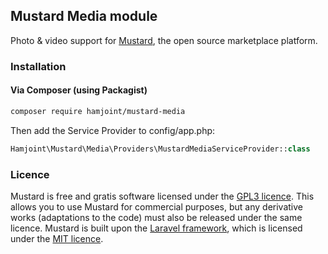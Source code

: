 ## Mustard Media module

Photo & video support for [Mustard](http://withmustard.org/), the open source marketplace platform.

### Installation

#### Via Composer (using Packagist)

```sh
composer require hamjoint/mustard-media
```

Then add the Service Provider to config/app.php:

```php
Hamjoint\Mustard\Media\Providers\MustardMediaServiceProvider::class
```

### Licence

Mustard is free and gratis software licensed under the [GPL3 licence](https://www.gnu.org/licenses/gpl-3.0). This allows you to use Mustard for commercial purposes, but any derivative works (adaptations to the code) must also be released under the same licence. Mustard is built upon the [Laravel framework](http://laravel.com), which is licensed under the [MIT licence](http://opensource.org/licenses/MIT).
